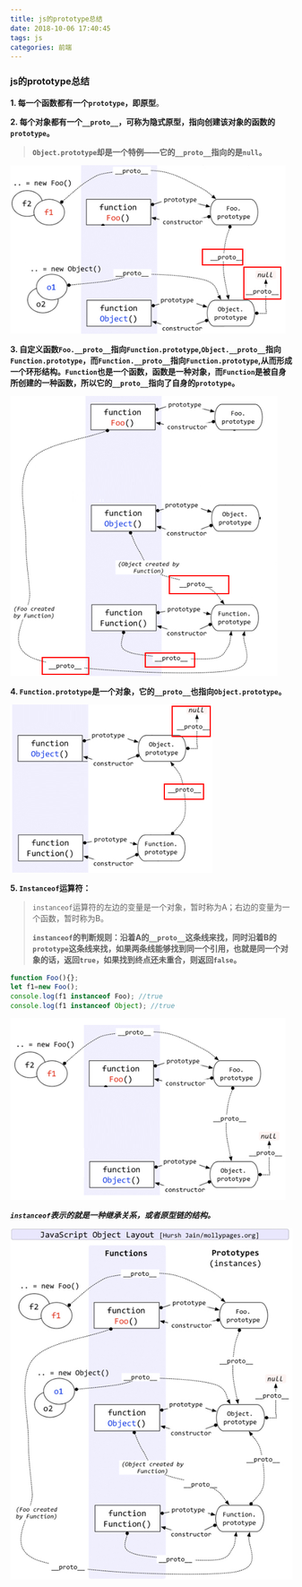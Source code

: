```yaml
---
title: js的prototype总结
date: 2018-10-06 17:40:45
tags: js
categories: 前端
---
```


### js的prototype总结

**1. 每一个函数都有一个`prototype`，即原型**。

**2. 每个对象都有一个`__proto__`，可称为隐式原型，指向创建该对象的函数的`prototype`。**

> **`Object.prototype`却是一个特例——它的`__proto__`指向的是`null`。**

![](js的prototype总结/3ed52e91409ae13e805e9ea9c771c66c.png)

**3. 自定义函数`Foo.__proto__`指向`Function.prototype`,`Object.__proto__`指向`Function.prototype`，而`Function.__proto__`指向`Function.prototype`,从而形成一个环形结构。`Function`也是一个函数，函数是一种对象，而`Function`是被自身所创建的一种函数，所以它的`__proto__`指向了自身的`prototype`。**

![](js的prototype总结/672e52454044214b80a9d2f140417535.png)

**4. `Function.prototype`是一个对象，它的`__proto__`也指向`Object.prototype`。**

![](js的prototype总结/fc61390740d130488051d1089074ba12.png)

**5. `Instanceof`运算符：**

> `instanceof`运算符的左边的变量是一个对象，暂时称为A；右边的变量为一个函数，暂时称为B。
>
> **`instanceof`的判断规则：沿着A的`__proto__`这条线来找，同时沿着B的`prototype`这条线来找，如果两条线能够找到同一个引用，也就是同一个对象的话，返回`true`，如果找到终点还未重合，则返回`false`。**

```javascript
function Foo(){};
let f1=new Foo();
console.log(f1 instanceof Foo); //true
console.log(f1 instanceof Object); //true
```

![](js的prototype总结/ad023c9f40a1e17f803967a5a402683e.png)

***`instanceof`表示的就是一种继承关系，或者原型链的结构。***

![](js的prototype总结/fb2ec26540658c9480e22f7217f7ff29.png)